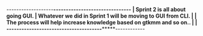


-------------------**************------------------------************-------
                                                                            |
Sprint 2 is all about going GUI.                                            |
Whatever we did in Sprint 1 will be moving to GUI from CLI.                 |
                                                                            |
The process will help increase knowledge based on gtkmm and so on..         |
                                                                            |
----------------------************----------------***************------------
